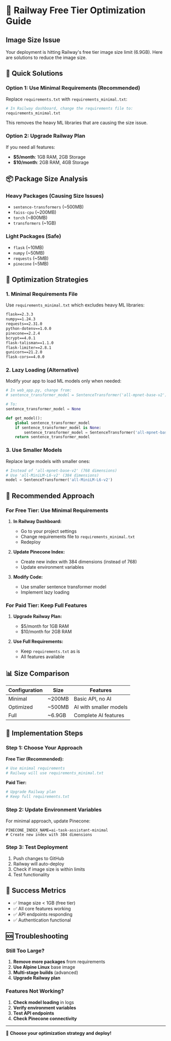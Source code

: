 # 🚂 Railway Free Tier Optimization Guide

## Image Size Issue

Your deployment is hitting Railway's free tier image size limit (6.9GB). Here are solutions to reduce the image size.

## 🎯 Quick Solutions

### Option 1: Use Minimal Requirements (Recommended)

Replace `requirements.txt` with `requirements_minimal.txt`:

```bash
# In Railway dashboard, change the requirements file to:
requirements_minimal.txt
```

This removes the heavy ML libraries that are causing the size issue.

### Option 2: Upgrade Railway Plan

If you need all features:
- **$5/month**: 1GB RAM, 2GB Storage
- **$10/month**: 2GB RAM, 4GB Storage

## 📦 Package Size Analysis

### Heavy Packages (Causing Size Issues)
- `sentence-transformers` (~500MB)
- `faiss-cpu` (~200MB)
- `torch` (~800MB)
- `transformers` (~1GB)

### Light Packages (Safe)
- `flask` (~10MB)
- `numpy` (~50MB)
- `requests` (~5MB)
- `pinecone` (~5MB)

## 🔧 Optimization Strategies

### 1. Minimal Requirements File

Use `requirements_minimal.txt` which excludes heavy ML libraries:

```txt
flask==2.3.3
numpy==1.24.3
requests==2.31.0
python-dotenv==1.0.0
pinecone==2.2.4
bcrypt==4.0.1
flask-talisman==1.1.0
flask-limiter==2.8.1
gunicorn==21.2.0
flask-cors==4.0.0
```

### 2. Lazy Loading (Alternative)

Modify your app to load ML models only when needed:

```python
# In web_app.py, change from:
# sentence_transformer_model = SentenceTransformer('all-mpnet-base-v2')

# To:
sentence_transformer_model = None

def get_model():
    global sentence_transformer_model
    if sentence_transformer_model is None:
        sentence_transformer_model = SentenceTransformer('all-mpnet-base-v2')
    return sentence_transformer_model
```

### 3. Use Smaller Models

Replace large models with smaller ones:

```python
# Instead of 'all-mpnet-base-v2' (768 dimensions)
# Use 'all-MiniLM-L6-v2' (384 dimensions)
model = SentenceTransformer('all-MiniLM-L6-v2')
```

## 🚀 Recommended Approach

### For Free Tier: Use Minimal Requirements

1. **In Railway Dashboard:**
   - Go to your project settings
   - Change requirements file to `requirements_minimal.txt`
   - Redeploy

2. **Update Pinecone Index:**
   - Create new index with 384 dimensions (instead of 768)
   - Update environment variables

3. **Modify Code:**
   - Use smaller sentence transformer model
   - Implement lazy loading

### For Paid Tier: Keep Full Features

1. **Upgrade Railway Plan:**
   - $5/month for 1GB RAM
   - $10/month for 2GB RAM

2. **Use Full Requirements:**
   - Keep `requirements.txt` as is
   - All features available

## 📊 Size Comparison

| Configuration | Size | Features |
|---------------|------|----------|
| Minimal | ~200MB | Basic API, no AI |
| Optimized | ~500MB | AI with smaller models |
| Full | ~6.9GB | Complete AI features |

## 🔄 Implementation Steps

### Step 1: Choose Your Approach

**Free Tier (Recommended):**
```bash
# Use minimal requirements
# Railway will use requirements_minimal.txt
```

**Paid Tier:**
```bash
# Upgrade Railway plan
# Keep full requirements.txt
```

### Step 2: Update Environment Variables

For minimal approach, update Pinecone:
```env
PINECONE_INDEX_NAME=ai-task-assistant-minimal
# Create new index with 384 dimensions
```

### Step 3: Test Deployment

1. Push changes to GitHub
2. Railway will auto-deploy
3. Check if image size is within limits
4. Test functionality

## 🎯 Success Metrics

- ✅ Image size < 1GB (free tier)
- ✅ All core features working
- ✅ API endpoints responding
- ✅ Authentication functional

## 🆘 Troubleshooting

### Still Too Large?
1. **Remove more packages** from requirements
2. **Use Alpine Linux** base image
3. **Multi-stage builds** (advanced)
4. **Upgrade Railway plan**

### Features Not Working?
1. **Check model loading** in logs
2. **Verify environment variables**
3. **Test API endpoints**
4. **Check Pinecone connectivity**

---

🎉 **Choose your optimization strategy and deploy!** 
